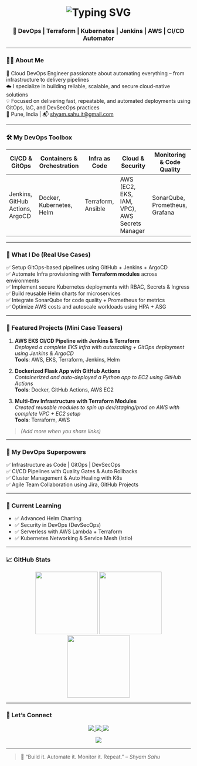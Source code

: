 <!-- Animated Banner -->
<h1 align="center">
  <img src="https://readme-typing-svg.herokuapp.com?font=Fira+Code&size=30&pause=1000&color=00F7FF&center=true&vCenter=true&width=800&lines=Hi+%F0%9F%91%8B%2C+I'm+Shyam+Sahu;Cloud+DevOps+Engineer+from+Pune%2C+India;I+%E2%9D%A4%EF%B8%8F+Automation+%7C+CI%2FCD+%7C+Cloud+Infra;Let's+Build+Something+Awesome!+%F0%9F%9A%80" alt="Typing SVG" />
</h1>

<h3 align="center">🚀 DevOps | Terraform | Kubernetes | Jenkins | AWS | CI/CD Automator</h3>

---

### 🧑‍💻 About Me

🔧 Cloud DevOps Engineer passionate about automating everything – from infrastructure to delivery pipelines  
☁️ I specialize in building reliable, scalable, and secure cloud-native solutions  
💡 Focused on delivering fast, repeatable, and automated deployments using GitOps, IaC, and DevSecOps practices  
📍 Pune, India | 📬 shyam.sahu.it@gmail.com

---

### 🛠️ My DevOps Toolbox

| CI/CD & GitOps     | Containers & Orchestration | Infra as Code        | Cloud & Security        | Monitoring & Code Quality |
|--------------------|----------------------------|-----------------------|--------------------------|----------------------------|
| Jenkins, GitHub Actions, ArgoCD | Docker, Kubernetes, Helm       | Terraform, Ansible        | AWS (EC2, EKS, IAM, VPC), AWS Secrets Manager | SonarQube, Prometheus, Grafana |

---

### 🔄 What I Do (Real Use Cases)

✅ Setup GitOps-based pipelines using GitHub + Jenkins + ArgoCD  
✅ Automate Infra provisioning with **Terraform modules** across environments  
✅ Implement secure Kubernetes deployments with RBAC, Secrets & Ingress  
✅ Build reusable Helm charts for microservices  
✅ Integrate SonarQube for code quality + Prometheus for metrics  
✅ Optimize AWS costs and autoscale workloads using HPA + ASG

---

### 💼 Featured Projects (Mini Case Teasers)

1. **AWS EKS CI/CD Pipeline with Jenkins & Terraform**  
   *Deployed a complete EKS infra with autoscaling + GitOps deployment using Jenkins & ArgoCD*  
   **Tools**: AWS, EKS, Terraform, Jenkins, Helm

2. **Dockerized Flask App with GitHub Actions**  
   *Containerized and auto-deployed a Python app to EC2 using GitHub Actions*  
   **Tools**: Docker, GitHub Actions, AWS EC2

3. **Multi-Env Infrastructure with Terraform Modules**  
   *Created reusable modules to spin up dev/staging/prod on AWS with complete VPC + EC2 setup*  
   **Tools**: Terraform, AWS

> *(Add more when you share links)*

---

### 🎯 My DevOps Superpowers

✅ Infrastructure as Code | GitOps | DevSecOps  
✅ CI/CD Pipelines with Quality Gates & Auto Rollbacks  
✅ Cluster Management & Auto Healing with K8s  
✅ Agile Team Collaboration using Jira, GitHub Projects

---

### 🧠 Current Learning

- ✅ Advanced Helm Charting
- ✅ Security in DevOps (DevSecOps)
- ✅ Serverless with AWS Lambda + Terraform
- ✅ Kubernetes Networking & Service Mesh (Istio)

---

### 📈 GitHub Stats

<p align="center">
  <img src="https://github-readme-stats.vercel.app/api?username=your-github-username&show_icons=true&theme=tokyonight" height="170" />
  <img src="https://github-readme-streak-stats.herokuapp.com/?user=your-github-username&theme=tokyonight" height="170" />
  <img src="https://github-readme-stats.vercel.app/api/top-langs/?username=your-github-username&layout=compact&theme=tokyonight" height="170" />
</p>

---

### 📣 Let’s Connect

<p align="center">
  <a href="mailto:shyam.sahu.it@gmail.com">
    <img src="https://img.shields.io/badge/Email-D14836?style=for-the-badge&logo=gmail&logoColor=white" />
  </a>
  <a href="https://www.linkedin.com/in/YOUR-LINKEDIN-HANDLE" target="_blank">
    <img src="https://img.shields.io/badge/LinkedIn-0077B5?style=for-the-badge&logo=linkedin&logoColor=white" />
  </a>
  <a href="https://github.com/your-github-username" target="_blank">
    <img src="https://img.shields.io/badge/GitHub-181717?style=for-the-badge&logo=github&logoColor=white" />
  </a>
</p>

<p align="center">
  <a href="mailto:shyam.sahu.it@gmail.com">
    <img src="https://img.shields.io/badge/Hire+Me-F57C00?style=for-the-badge&logo=freelancer&logoColor=white" />
  </a>
</p>

---

> 🧠 “Build it. Automate it. Monitor it. Repeat.” – *Shyam Sahu*
